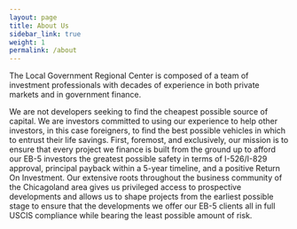 ```yaml
---
layout: page
title: About Us
sidebar_link: true
weight: 1
permalink: /about
---
```


The Local Government Regional Center is composed of a team of investment professionals with decades of experience in both private markets and in government finance.

We are not developers seeking to find the cheapest possible source of capital. We are investors committed to using our experience to help other investors, in this case foreigners, to find the best possible vehicles in which to entrust their life savings. First, foremost, and exclusively, our mission is to ensure that every project we finance is built from the ground up to afford our EB-5 investors the greatest possible safety in terms of I-526/I-829 approval, principal payback within a 5-year timeline, and a positive Return On Investment. Our extensive roots throughout the business community of the Chicagoland area gives us privileged access to prospective developments and allows us to shape projects from the earliest possible stage to ensure that the developments we offer our EB-5 clients all in full USCIS compliance while bearing the least possible amount of risk.